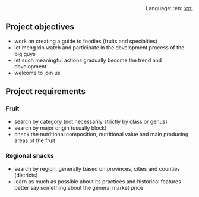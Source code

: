 <div align="right">
    Language: :en:
    <a title="Chinese" href="README.md">
    :cn:
    </a>
</div>

## Project objectives
- work on creating a guide to foodies (fruits and specialties)
- let meng xin watch and participate in the development process of the big guys
- let such meaningful actions gradually become the trend and development
- welcome to join us
## Project requirements
### Fruit
- search by category (not necessarily strictly by class or genus)
- search by major origin (usually block)
- check the nutritional composition, nutritional value and main producing areas of the fruit
### Regional snacks
- search by region, generally based on provinces, cities and counties (districts)
- learn as much as possible about its practices and historical features
-better say something about the general market price
